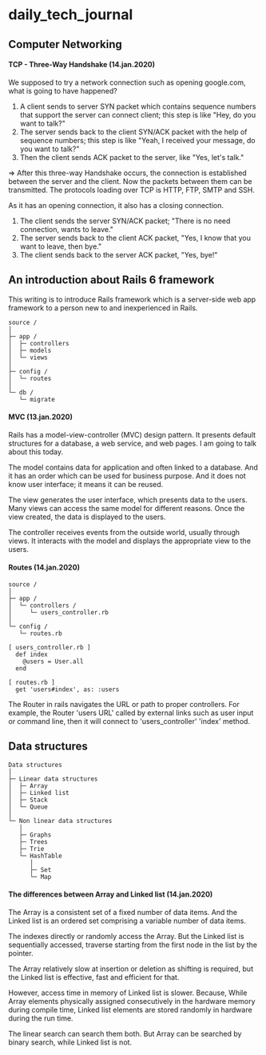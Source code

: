 # daily_tech_journal

## Computer Networking

#### TCP - Three-Way Handshake (14.jan.2020)

We supposed to try a network connection such as opening google.com, what is going to have happened?

1. A client sends to server SYN packet which contains sequence numbers that support the server can connect client; this step is like "Hey, do you want to talk?"
2. The server sends back to the client SYN/ACK packet with the help of sequence numbers; this step is like "Yeah, I received your message, do you want to talk?"
3. Then the client sends ACK packet to the server, like "Yes, let's talk."

=> After this three-way Handshake occurs, the connection is established between the server and the client. Now the packets between them can be transmitted. The protocols loading over TCP is HTTP, FTP, SMTP and SSH.

As it has an opening connection, it also has a closing connection.

1. The client sends the server SYN/ACK packet; "There is no need connection, wants to leave."
2. The server sends back to the client ACK packet, "Yes, I know that you want to leave, then bye."
3. The client sends back to the server ACK packet, "Yes, bye!"

## An introduction about Rails 6 framework

This writing is to introduce Rails framework which is a server-side web app framework to a person new to and inexperienced in Rails.

```
source /
│
├─ app /
│  ├─ controllers
│  ├─ models
│  └─ views
│
├─ config /
│  └─ routes
│
└─ db /
   └─ migrate
```

#### MVC (13.jan.2020)

Rails has a model-view-controller (MVC) design pattern. It presents default structures for a database, a web service, and web pages. I am going to talk about this today.

The model contains data for application and often linked to a database. And it has an order which can be used for business purpose. And it does not know user interface; it means it can be reused.

The view generates the user interface, which presents data to the users. Many views can access the same model for different reasons. Once the view created, the data is displayed to the users.

The controller receives events from the outside world, usually through views. It interacts with the model and displays the appropriate view to the users.

#### Routes (14.jan.2020)

```
source /
│
├─ app /
│  └─ controllers /
│     └─ users_controller.rb
│
└─ config /
   └─ routes.rb

[ users_controller.rb ]
  def index
    @users = User.all
  end

[ routes.rb ]
  get 'users#index', as: :users
```

The Router in rails navigates the URL or path to proper controllers. For example, the Router 'users URL' called by external links such as user input or command line, then it will connect to 'users_controller' 'index' method.

## Data structures

```
Data structures
│
├─ Linear data structures
│  ├─ Array
│  ├─ Linked list
│  ├─ Stack
│  └─ Queue
│
└─ Non linear data structures
   │
   ├─ Graphs
   ├─ Trees
   ├─ Trie
   └─ HashTable
      │
      ├─ Set
      └─ Map
```

#### The differences between Array and Linked list (14.jan.2020)

The Array is a consistent set of a fixed number of data items. And the Linked list is an ordered set comprising a variable number of data items.

The indexes directly or randomly access the Array. But the Linked list is sequentially accessed, traverse starting from the first node in the list by the pointer.

The Array relatively slow at insertion or deletion as shifting is required, but the Linked list is effective, fast and efficient for that.

However, access time in memory of Linked list is slower. Because, While Array elements physically assigned consecutively in the hardware memory during compile time, Linked list elements are stored randomly in hardware during the run time.

The linear search can search them both. But Array can be searched by binary search, while Linked list is not.
